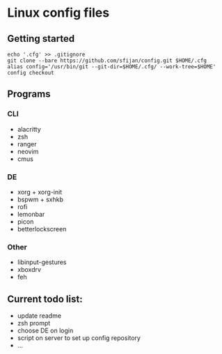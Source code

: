 # Linux config files
## Getting started
```
echo '.cfg' >> .gitignore
git clone --bare https://github.com/sfijan/config.git $HOME/.cfg
alias config='/usr/bin/git --git-dir=$HOME/.cfg/ --work-tree=$HOME'
config checkout
```

## Programs
### CLI
* alacritty
* zsh
* ranger
* neovim
* cmus
### DE
* xorg + xorg-init
* bspwm + sxhkb
* rofi
* lemonbar
* picon
* betterlockscreen
### Other
* libinput-gestures
* xboxdrv
* feh

## Current todo list:
- update readme
- zsh prompt
- choose DE on login
- script on server to set up config repository
- ...
